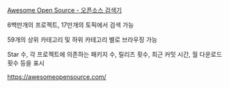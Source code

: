 [Awesome Open Source - 오픈소스 검색기](https://news.hada.io/topic?id=8095)

6백만개의 프로젝트, 17만개의 토픽에서 검색 가능

59개의 상위 카테고리 및 하위 카테고리 별로 브라우징 가능

Star 수, 각 프로젝트에 의존하는 패키지 수, 릴리즈 횟수, 최근 커밋 시간, 월 다운로드 횟수 등을 표시

https://awesomeopensource.com/
